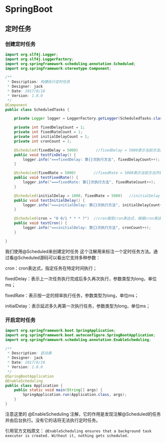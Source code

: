 

# SpringBoot

## 定时任务

### 创建定时任务

```java
import org.slf4j.Logger;
import org.slf4j.LoggerFactory;
import org.springframework.scheduling.annotation.Scheduled;
import org.springframework.stereotype.Component;

/**
 * Description: 构建执行定时任务
 * Designer: jack
 * Date: 2017/8/10
 * Version: 1.0.0
 */
@Component
public class ScheduledTasks {

    private Logger logger = LoggerFactory.getLogger(ScheduledTasks.class);

    private int fixedDelayCount = 1;
    private int fixedRateCount = 1;
    private int initialDelayCount = 1;
    private int cronCount = 1;

    @Scheduled(fixedDelay = 5000)        //fixedDelay = 5000表示当前方法执行完毕5000ms后，Spring scheduling会再次调用该方法
    public void testFixDelay() {
        logger.info("===fixedDelay: 第{}次执行方法", fixedDelayCount++);
    }

    @Scheduled(fixedRate = 5000)        //fixedRate = 5000表示当前方法开始执行5000ms后，Spring scheduling会再次调用该方法
    public void testFixedRate() {
        logger.info("===fixedRate: 第{}次执行方法", fixedRateCount++);
    }

    @Scheduled(initialDelay = 1000, fixedRate = 5000)   //initialDelay = 1000表示延迟1000ms执行第一次任务
    public void testInitialDelay() {
        logger.info("===initialDelay: 第{}次执行方法", initialDelayCount++);
    }

    @Scheduled(cron = "0 0/1 * * * ?")  //cron接受cron表达式，根据cron表达式确定定时规则
    public void testCron() {
        logger.info("===initialDelay: 第{}次执行方法", cronCount++);
    }

}
```
我们使用@Scheduled来创建定时任务 这个注解用来标注一个定时任务方法。通过看@Scheduled源码可以看出它支持多种参数：

cron：cron表达式，指定任务在特定时间执行；

fixedDelay：表示上一次任务执行完成后多久再次执行，参数类型为long，单位ms；

fixedRate：表示按一定的频率执行任务，参数类型为long，单位ms；

initialDelay：表示延迟多久再第一次执行任务，参数类型为long，单位ms；



### 开启定时任务

```java
import org.springframework.boot.SpringApplication;
import org.springframework.boot.autoconfigure.SpringBootApplication;
import org.springframework.scheduling.annotation.EnableScheduling;

/**
 * Description: 启动类
 * Designer: jack
 * Date: 2017/8/10
 * Version: 1.0.0
 */
@SpringBootApplication
@EnableScheduling
public class Application {
    public static void main(String[] args) {
        SpringApplication.run(Application.class, args);
    }
}
```
注意这里的 @EnableScheduling 注解，它的作用是发现注解@Scheduled的任务并由后台执行。没有它的话将无法执行定时任务。

引用官方文档原文：
`@EnableScheduling ensures that a background task executor is created. Without it, nothing gets scheduled.`

